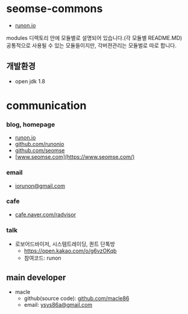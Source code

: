 # seomse-commons
- [runon.io](https://runon.io)

modules 디렉토리 안에 모듈별로 설명되어 있습니다.(각 모듈별 README.MD)
<br>
공통적으로 사용될 수 있는 모듈들이지만, 각버젼관리는 모듈벌로 따로 합니다.

## 개발환경
- open jdk 1.8

# communication
### blog, homepage
- [runon.io](https://runon.io)
- [github.com/runonio](https://github.com/runonio)
- [github.com/seomse](https://github.com/seomse)
- [www.seomse.com](https://www.seomse.com/)


### email
- iorunon@gmail.com

### cafe
- [cafe.naver.com/radvisor](https://cafe.naver.com/radvisor)


### talk
- 로보어드바이저, 시스템트레이딩, 퀀트 단톡방
  - https://open.kakao.com/o/g6vzOKqb
  - 참여코드: runon


## main developer
- macle
  - github(source code): [github.com/macle86](https://github.com/macle86)
  - email: ysys86a@gmail.com

